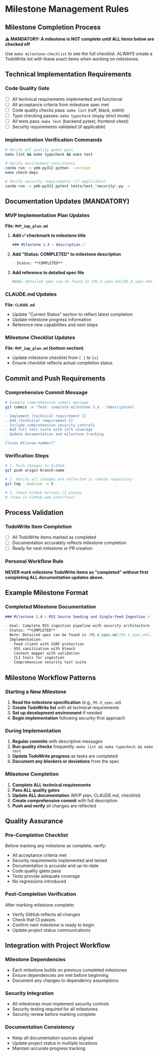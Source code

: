 # Milestone Management Rules

## Milestone Completion Process

**⚠️ MANDATORY: A milestone is NOT complete until ALL items below are checked off**

Use `make milestone-checklist` to see the full checklist. ALWAYS create a TodoWrite list with these exact items when working on milestones.

## Technical Implementation Requirements

### Code Quality Gate

- [ ] All technical requirements implemented and functional
- [ ] All acceptance criteria from milestone spec met
- [ ] Code quality checks pass: `make lint` (ruff, black, eslint)
- [ ] Type checking passes: `make typecheck` (mypy strict mode)
- [ ] All tests pass: `make test` (backend pytest, frontend vitest)
- [ ] Security requirements validated (if applicable)

### Implementation Verification Commands

```bash
# Verify all quality gates pass
make lint && make typecheck && make test

# Verify environment consistency
conda run -n ymb-py311 python --version
make check-deps

# Verify security requirements (if applicable)
conda run -n ymb-py311 pytest tests/test_*security*.py -v
```

## Documentation Updates (MANDATORY)

### MVP Implementation Plan Updates

**File: `MVP_imp_plan.md`**

1. **Add ✅ checkmark to milestone title**

   ```markdown
   ### Milestone 1.X – Description ✅
   ```

2. **Add "Status: **COMPLETED**" to milestone description**

   ```markdown
   - Status: **COMPLETED**
   ```

3. **Add reference to detailed spec file**
   ```markdown
   Note: Detailed spec can be found in [M1.X_spec.md](M1.X_spec.md).
   ```

### CLAUDE.md Updates

**File: `CLAUDE.md`**

- Update "Current Status" section to reflect latest completion
- Update milestone progress information
- Reference new capabilities and next steps

### Milestone Checklist Updates

**File: `MVP_imp_plan.md` (bottom section)**

- Update milestone checklist from `[ ]` to `[x]`
- Ensure checklist reflects actual completion status

## Commit and Push Requirements

### Comprehensive Commit Message

```bash
# Example comprehensive commit message
git commit -m "feat: complete milestone 1.X - [description]

- Implement [technical requirement 1]
- Add [technical requirement 2]
- Include comprehensive security controls
- Add full test suite with [X]% coverage
- Update documentation and milestone tracking

Closes #[issue-number]"
```

### Verification Steps

```bash
# 1. Push changes to GitHub
git push origin branch-name

# 2. Verify all changes are reflected in remote repository
git log --oneline -n 5

# 3. Check GitHub Actions CI passes
# (View in GitHub web interface)
```

## Process Validation

### TodoWrite Item Completion

- [ ] All TodoWrite items marked as completed
- [ ] Documentation accurately reflects milestone completion
- [ ] Ready for next milestone or PR creation

### Personal Workflow Rule

**NEVER mark milestone TodoWrite items as "completed" without first completing ALL documentation updates above.**

## Example Milestone Format

### Completed Milestone Documentation

```markdown
### Milestone 1.4 – RSS Source Seeding and Single-Feed Ingestion ✅

- Goal: Complete RSS ingestion pipeline with security architecture
- Status: **COMPLETED**
  Note: Detailed spec can be found in [M1.4_spec.md](M1.4_spec.md).
- Implementation:
  - Feed client with SSRF protection
  - XSS sanitization with bleach
  - Content mapper with validation
  - CLI tools for ingestion
  - Comprehensive security test suite
```

## Milestone Workflow Patterns

### Starting a New Milestone

1. **Read the milestone specification** (e.g., `M1.X_spec.md`)
2. **Create TodoWrite list** with all technical requirements
3. **Set up development environment** if needed
4. **Begin implementation** following security-first approach

### During Implementation

1. **Regular commits** with descriptive messages
2. **Run quality checks** frequently: `make lint && make typecheck && make test`
3. **Update TodoWrite progress** as tasks are completed
4. **Document any blockers or deviations** from the spec

### Milestone Completion

1. **Complete ALL technical requirements**
2. **Pass ALL quality gates**
3. **Update ALL documentation** (MVP plan, CLAUDE.md, checklist)
4. **Create comprehensive commit** with full description
5. **Push and verify** all changes are reflected

## Quality Assurance

### Pre-Completion Checklist

Before marking any milestone as complete, verify:

- All acceptance criteria met
- Security requirements implemented and tested
- Documentation is accurate and up-to-date
- Code quality gates pass
- Tests provide adequate coverage
- No regressions introduced

### Post-Completion Verification

After marking milestone complete:

- Verify GitHub reflects all changes
- Check that CI passes
- Confirm next milestone is ready to begin
- Update project status communications

## Integration with Project Workflow

### Milestone Dependencies

- Each milestone builds on previous completed milestones
- Ensure dependencies are met before beginning
- Document any changes to dependency assumptions

### Security Integration

- All milestones must implement security controls
- Security testing required for all milestones
- Security review before marking complete

### Documentation Consistency

- Keep all documentation sources aligned
- Update project status in multiple locations
- Maintain accurate progress tracking
